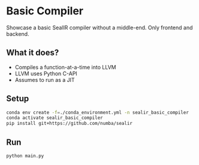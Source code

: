 # Basic Compiler

Showcase a basic SealIR compiler without a middle-end. Only frontend and backend.

## What it does?

- Compiles a function-at-a-time into LLVM
- LLVM uses Python C-API
- Assumes to run as a JIT


## Setup

```bash
conda env create -f=./conda_environment.yml -n sealir_basic_compiler
conda activate sealir_basic_compiler
pip install git+https://github.com/numba/sealir
```

## Run

```bash
python main.py
```
